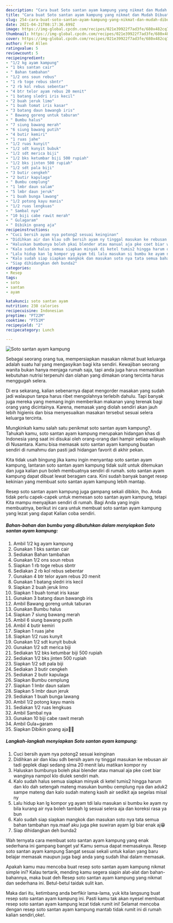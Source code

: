 ```yaml
---
description: "Cara buat Soto santan ayam kampung yang nikmat dan Mudah Dibuat"
title: "Cara buat Soto santan ayam kampung yang nikmat dan Mudah Dibuat"
slug: 254-cara-buat-soto-santan-ayam-kampung-yang-nikmat-dan-mudah-dibuat
date: 2021-04-21T08:17:36.699Z
image: https://img-global.cpcdn.com/recipes/021e39922f7ad3fe/680x482cq70/soto-santan-ayam-kampung-foto-resep-utama.jpg
thumbnail: https://img-global.cpcdn.com/recipes/021e39922f7ad3fe/680x482cq70/soto-santan-ayam-kampung-foto-resep-utama.jpg
cover: https://img-global.cpcdn.com/recipes/021e39922f7ad3fe/680x482cq70/soto-santan-ayam-kampung-foto-resep-utama.jpg
author: Fred Allen
ratingvalue: 5
reviewcount: 5
recipeingredient:
- "1/2 kg ayam kampung"
- "1 bks santan cair"
- " Bahan tambahan"
- "1/2 ons soun rebus"
- "1 rb toge rebus sbntr"
- "2 rb kol rebus sebentar"
- "4 btr telor ayam rebus 20 menit"
- "1 batang sledri iris kecil"
- "2 buah jeruk limo"
- "1 buah tomat iris kasar"
- "3 batang daun bawangb iris"
- " Bawang goreng untuk taburan"
- " Bumbu halus"
- "7 siung bawang merah"
- "6 siung bawang putih"
- "4 butir kemiri"
- "1 ruas jahe"
- "1/2 ruas kunyit"
- "1/2 sdt kunyit bubuk"
- "1/2 sdt merica biji"
- "1/2 bks ketumbar biji 500 rupiah"
- "1/2 bks jinten 500 rupiah"
- "1/2 sdt pala biji"
- "3 butir cengkeh"
- "2 butir kapulaga"
- " Bumbu cemplung"
- "1 lmbr daun salam"
- "5 lmbr daun jeruk"
- "1 buah bunga lawang"
- "1/2 potong kayu manis"
- "1/2 ruas lengkuas"
- " Sambal nya"
- "10 biji cabe rawit merah"
- " Gulagaram"
- " Dibikin goang aja"
recipeinstructions:
- "Cuci bersih ayam nya potong2 sesuai keinginan"
- "Didihkan air dan klau sdh bersih ayam ny tinggal masukan ke rebusan air tadi geplek diapi sedang slma 20 menit lalu matikan kompor ny"
- "Haluskan bumbunya boleh pkai blender atau manual aja pke coet biar wanginya nampol klo diulek sendiri mah."
- "Kalo sudah halus semua siapkan minyak di ketel tumis2 hingga harum dan klo dah setengah mateng masukan bumbu cemplung nya dan aduk2 sampe mateng dan kalo sudah mateng kasih air sedikit aja segelas misal ny"
- "Lalu hidup kan lg kompor yg ayam tdi lalu masukan si bumbu ke ayam ny bila kurang air nya boleh tambah lg sesuai selera aja dan koreksi rasa ya bun"
- "Kalo sudah siap siapkan mangkok dan masukan soto nya tata semua bahan tambahan nya.maaf aku juga pke suwiran ayam lgi biar enak aj😁"
- "Siap dihidangkan deh bunda2"
categories:
- Resep
tags:
- soto
- santan
- ayam

katakunci: soto santan ayam 
nutrition: 238 calories
recipecuisine: Indonesian
preptime: "PT22M"
cooktime: "PT51M"
recipeyield: "2"
recipecategory: Lunch

---
```



![Soto santan ayam kampung](https://img-global.cpcdn.com/recipes/021e39922f7ad3fe/680x482cq70/soto-santan-ayam-kampung-foto-resep-utama.jpg)

Sebagai seorang orang tua, mempersiapkan masakan nikmat buat keluarga adalah suatu hal yang mengasyikan bagi kita sendiri. Kewajiban seorang  wanita bukan hanya menjaga rumah saja, tapi anda juga harus memastikan kebutuhan nutrisi terpenuhi dan olahan yang dimakan orang tercinta harus menggugah selera.

Di era  sekarang, kalian sebenarnya dapat mengorder masakan yang sudah jadi walaupun tanpa harus ribet mengolahnya terlebih dahulu. Tapi banyak juga mereka yang memang ingin memberikan makanan yang terenak bagi orang yang dicintainya. Karena, memasak yang diolah sendiri akan jauh lebih higienis dan bisa menyesuaikan masakan tersebut sesuai selera keluarga tercinta. 



Mungkinkah kamu salah satu penikmat soto santan ayam kampung?. Tahukah kamu, soto santan ayam kampung merupakan hidangan khas di Indonesia yang saat ini disukai oleh orang-orang dari hampir setiap wilayah di Nusantara. Kamu bisa memasak soto santan ayam kampung buatan sendiri di rumahmu dan pasti jadi hidangan favorit di akhir pekan.

Kita tidak usah bingung jika kamu ingin menyantap soto santan ayam kampung, lantaran soto santan ayam kampung tidak sulit untuk ditemukan dan juga kalian pun boleh membuatnya sendiri di rumah. soto santan ayam kampung dapat dibuat lewat beragam cara. Kini sudah banyak banget resep kekinian yang membuat soto santan ayam kampung lebih mantap.

Resep soto santan ayam kampung juga gampang sekali dibikin, lho. Anda tidak perlu capek-capek untuk memesan soto santan ayam kampung, tetapi Kita mampu menyajikan sendiri di rumah. Bagi Anda yang ingin membuatnya, berikut ini cara untuk membuat soto santan ayam kampung yang lezat yang dapat Kalian coba sendiri.

<!--inarticleads1-->

##### Bahan-bahan dan bumbu yang dibutuhkan dalam menyiapkan Soto santan ayam kampung:

1. Ambil 1/2 kg ayam kampung
1. Gunakan 1 bks santan cair
1. Sediakan  Bahan tambahan
1. Gunakan 1/2 ons soun rebus
1. Siapkan 1 rb toge rebus sbntr
1. Sediakan 2 rb kol rebus sebentar
1. Gunakan 4 btr telor ayam rebus 20 menit
1. Gunakan 1 batang sledri iris kecil
1. Siapkan 2 buah jeruk limo
1. Siapkan 1 buah tomat iris kasar
1. Gunakan 3 batang daun bawangb iris
1. Ambil  Bawang goreng untuk taburan
1. Gunakan  Bumbu halus
1. Siapkan 7 siung bawang merah
1. Ambil 6 siung bawang putih
1. Ambil 4 butir kemiri
1. Siapkan 1 ruas jahe
1. Siapkan 1/2 ruas kunyit
1. Gunakan 1/2 sdt kunyit bubuk
1. Gunakan 1/2 sdt merica biji
1. Sediakan 1/2 bks ketumbar biji 500 rupiah
1. Sediakan 1/2 bks jinten 500 rupiah
1. Siapkan 1/2 sdt pala biji
1. Sediakan 3 butir cengkeh
1. Sediakan 2 butir kapulaga
1. Siapkan  Bumbu cemplung
1. Siapkan 1 lmbr daun salam
1. Siapkan 5 lmbr daun jeruk
1. Sediakan 1 buah bunga lawang
1. Ambil 1/2 potong kayu manis
1. Sediakan 1/2 ruas lengkuas
1. Ambil  Sambal nya
1. Gunakan 10 biji cabe rawit merah
1. Ambil  Gula+garam
1. Siapkan  Dibikin goang aja👍🏻




<!--inarticleads2-->

##### Langkah-langkah menyiapkan Soto santan ayam kampung:

1. Cuci bersih ayam nya potong2 sesuai keinginan
1. Didihkan air dan klau sdh bersih ayam ny tinggal masukan ke rebusan air tadi geplek diapi sedang slma 20 menit lalu matikan kompor ny
1. Haluskan bumbunya boleh pkai blender atau manual aja pke coet biar wanginya nampol klo diulek sendiri mah.
1. Kalo sudah halus semua siapkan minyak di ketel tumis2 hingga harum dan klo dah setengah mateng masukan bumbu cemplung nya dan aduk2 sampe mateng dan kalo sudah mateng kasih air sedikit aja segelas misal ny
1. Lalu hidup kan lg kompor yg ayam tdi lalu masukan si bumbu ke ayam ny bila kurang air nya boleh tambah lg sesuai selera aja dan koreksi rasa ya bun
1. Kalo sudah siap siapkan mangkok dan masukan soto nya tata semua bahan tambahan nya.maaf aku juga pke suwiran ayam lgi biar enak aj😁
1. Siap dihidangkan deh bunda2




Wah ternyata cara membuat soto santan ayam kampung yang enak sederhana ini gampang banget ya! Kamu semua dapat memasaknya. Resep soto santan ayam kampung Sangat sesuai sekali untuk kalian yang baru belajar memasak maupun juga bagi anda yang sudah lihai dalam memasak.

Apakah kamu mau mencoba buat resep soto santan ayam kampung nikmat simple ini? Kalau tertarik, mending kamu segera siapin alat-alat dan bahan-bahannya, maka buat deh Resep soto santan ayam kampung yang nikmat dan sederhana ini. Betul-betul taidak sulit kan. 

Maka dari itu, ketimbang anda berfikir lama-lama, yuk kita langsung buat resep soto santan ayam kampung ini. Pasti kamu tak akan nyesel membuat resep soto santan ayam kampung lezat tidak rumit ini! Selamat mencoba dengan resep soto santan ayam kampung mantab tidak rumit ini di rumah kalian sendiri,oke!.


